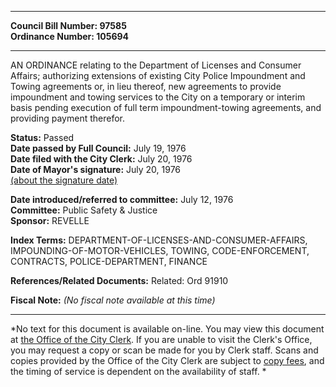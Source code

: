 * * * * *  
  
**Council Bill Number: [](#h0)[](#h2)97585**   
**Ordinance Number: 105694**  
  
* * * * *  
  
AN ORDINANCE relating to the Department of Licenses and Consumer Affairs; authorizing extensions of existing City Police Impoundment and Towing agreements or, in lieu thereof, new agreements to provide impoundment and towing services to the City on a temporary or interim basis pending execution of full term impoundment-towing agreements, and providing payment therefor.  
  
**Status:** Passed   
**Date passed by Full Council:** July 19, 1976   
**Date filed with the City Clerk:** July 20, 1976   
**Date of Mayor's signature:** July 20, 1976   
[(about the signature date)](/~public/approvaldate.htm)   
  
  
**Date introduced/referred to committee:** July 12, 1976   
**Committee:** Public Safety & Justice   
**Sponsor:** REVELLE   
  
**Index Terms:** DEPARTMENT-OF-LICENSES-AND-CONSUMER-AFFAIRS, IMPOUNDING-OF-MOTOR-VEHICLES, TOWING, CODE-ENFORCEMENT, CONTRACTS, POLICE-DEPARTMENT, FINANCE  
  
**References/Related Documents:** Related: Ord 91910  
  
**Fiscal Note:** *(No fiscal note available at this time)*  
  
* * * * *  
  
*No text for this document is available on-line. You may view this document at [the Office of the City Clerk](http://www.seattle.gov/leg/clerk/contactUs.htm). If you are unable to visit the Clerk's Office, you may request a copy or scan be made for you by Clerk staff. Scans and copies provided by the Office of the City Clerk are subject to [copy fees](http://clerk.seattle.gov/~public/clerkfees.htm), and the timing of service is dependent on the availability of staff. *  
  
  
